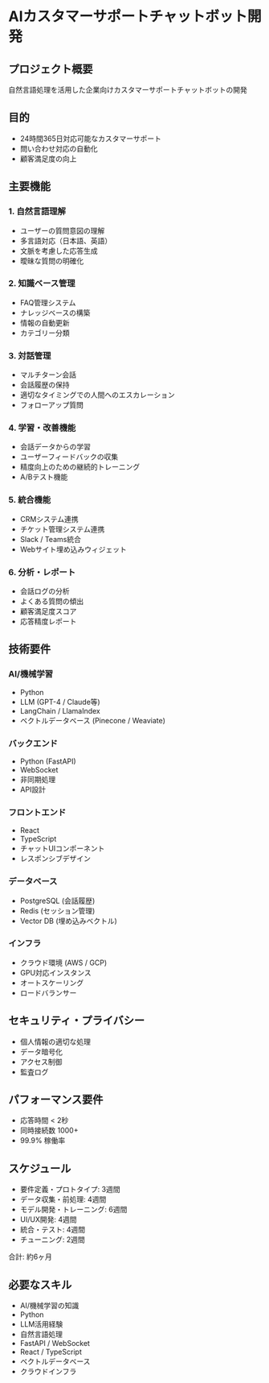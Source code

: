 # AIカスタマーサポートチャットボット開発

## プロジェクト概要
自然言語処理を活用した企業向けカスタマーサポートチャットボットの開発

## 目的
- 24時間365日対応可能なカスタマーサポート
- 問い合わせ対応の自動化
- 顧客満足度の向上

## 主要機能

### 1. 自然言語理解
- ユーザーの質問意図の理解
- 多言語対応（日本語、英語）
- 文脈を考慮した応答生成
- 曖昧な質問の明確化

### 2. 知識ベース管理
- FAQ管理システム
- ナレッジベースの構築
- 情報の自動更新
- カテゴリー分類

### 3. 対話管理
- マルチターン会話
- 会話履歴の保持
- 適切なタイミングでの人間へのエスカレーション
- フォローアップ質問

### 4. 学習・改善機能
- 会話データからの学習
- ユーザーフィードバックの収集
- 精度向上のための継続的トレーニング
- A/Bテスト機能

### 5. 統合機能
- CRMシステム連携
- チケット管理システム連携
- Slack / Teams統合
- Webサイト埋め込みウィジェット

### 6. 分析・レポート
- 会話ログの分析
- よくある質問の傾出
- 顧客満足度スコア
- 応答精度レポート

## 技術要件

### AI/機械学習
- Python
- LLM (GPT-4 / Claude等)
- LangChain / LlamaIndex
- ベクトルデータベース (Pinecone / Weaviate)

### バックエンド
- Python (FastAPI)
- WebSocket
- 非同期処理
- API設計

### フロントエンド
- React
- TypeScript
- チャットUIコンポーネント
- レスポンシブデザイン

### データベース
- PostgreSQL (会話履歴)
- Redis (セッション管理)
- Vector DB (埋め込みベクトル)

### インフラ
- クラウド環境 (AWS / GCP)
- GPU対応インスタンス
- オートスケーリング
- ロードバランサー

## セキュリティ・プライバシー
- 個人情報の適切な処理
- データ暗号化
- アクセス制御
- 監査ログ

## パフォーマンス要件
- 応答時間 < 2秒
- 同時接続数 1000+
- 99.9% 稼働率

## スケジュール
- 要件定義・プロトタイプ: 3週間
- データ収集・前処理: 4週間
- モデル開発・トレーニング: 6週間
- UI/UX開発: 4週間
- 統合・テスト: 4週間
- チューニング: 2週間

合計: 約6ヶ月

## 必要なスキル
- AI/機械学習の知識
- Python
- LLM活用経験
- 自然言語処理
- FastAPI / WebSocket
- React / TypeScript
- ベクトルデータベース
- クラウドインフラ
